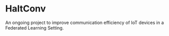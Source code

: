 # HaltConv
An ongoing project to improve communication efficiency of IoT devices in a Federated Learning Setting. <br>

